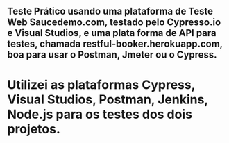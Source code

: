 ## Teste Prático usando uma plataforma de Teste Web Saucedemo.com, testado pelo Cypresso.io e Visual Studios, e uma plata forma de API para testes, chamada restful-booker.herokuapp.com, boa para usar o Postman, Jmeter ou o Cypress.

# Utilizei as plataformas Cypress, Visual Studios, Postman, Jenkins, Node.js para os testes dos dois projetos.
